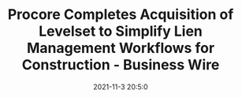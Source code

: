 ---
"title": "Procore Completes Acquisition of Levelset to Simplify Lien Management Workflows for Construction - Business Wire"
"date": "2021-11-3 20:5:0"
"feed_name": "GOOGLENEWSCONSTRUCTION"
"feed_website": "https://news.google.com/search?q=construction%2Bincident&hl=en-US&gl=US&ceid=US:en"
"feed_rss": "https://news.google.com/rss/search?q=construction%2Bincident&hl=en-US&gl=US&ceid=US:en"
"link": "https://www.businesswire.com/news/home/20211103005176/en/Procore-Completes-Acquisition-of-Levelset-to-Simplify-Lien-Management-Workflows-for-Construction"
"source": "{'href': 'https://www.businesswire.com', 'title': 'Business Wire'}"
"file": "_posts/2021-1-1-53fb7b4db205e90f60e7f9282babc4bd6d6b9b31.md"
"accident": "0"
"drilling": "0"
"dead": "0"
"injured": "0"
"arrested": "0"
"place": "unknown place"
"where": "unknown site"
"causes": "unknown"
"place_uri": "unknown place"
---